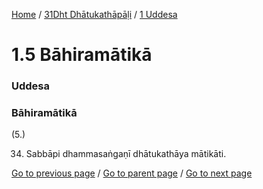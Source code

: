 
[Home](/) / [31Dht Dhātukathāpāḷi](/tipitaka/31Dht.md) / [1 Uddesa](/tipitaka/31Dht/1.md)

# 1.5 Bāhiramātikā

### Uddesa

### Bāhiramātikā

(5.)

34. Sabbāpi dhammasaṅgaṇī dhātukathāya mātikāti.

[Go to previous page](/tipitaka/31Dht/1/1.4.md) / [Go to parent page](/tipitaka/31Dht/1.md) / [Go to next page](/tipitaka/31Dht/2.md)


